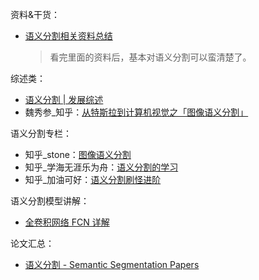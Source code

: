 

资料&干货：

- [语义分割相关资料总结](https://zhuanlan.zhihu.com/p/41976717)

  > 看完里面的资料后，基本对语义分割可以蛮清楚了。



综述类：

- [语义分割 | 发展综述](https://zhuanlan.zhihu.com/p/37618829)
- 魏秀参_知乎：[从特斯拉到计算机视觉之「图像语义分割」](https://zhuanlan.zhihu.com/p/21824299)



语义分割专栏：

- 知乎_stone：[图像语义分割](https://zhuanlan.zhihu.com/c_197474183)
- 知乎_学海无涯乐为舟：[语义分割的学习](https://zhuanlan.zhihu.com/c_1008415414103203840)
- 知乎_加油可好：[语义分割刷怪进阶](https://zhuanlan.zhihu.com/c_156519173)



语义分割模型讲解：

- [全卷积网络 FCN 详解](https://zhuanlan.zhihu.com/p/30195134)





论文汇总：

- [语义分割 - Semantic Segmentation Papers](https://www.aiuai.cn/aifarm62.html)



